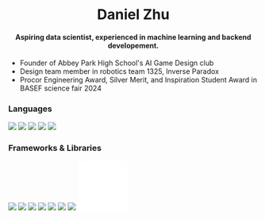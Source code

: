<div align=center >
  <h1>Daniel Zhu</h1>
  <h4> Aspiring data scientist, experienced in machine learning and backend developement. </h4>
</div>
<ul>
  <li>  Founder of Abbey Park High School's AI Game Design club</li>
  <li>  Design team member in robotics team 1325, Inverse Paradox</li>
  <li>  Procor Engineering Award, Silver Merit, and Inspiration Student Award in BASEF science fair 2024</li>
</ul>

<h3>Languages</h3>
<kbd><a href="#"><img src="https://github.com/onemarc/tech-icons/blob/main/icons/python-dark.svg" width="100"></a></kbd>
<kbd><a href="#"><img src="https://github.com/onemarc/tech-icons/blob/main/icons/javascript.svg" width="100"></a></kbd>
<kbd><a href="#"><img src="https://github.com/onemarc/tech-icons/blob/main/icons/html.svg" width="100"></a></kbd>
<kbd><a href="#"><img src="https://github.com/onemarc/tech-icons/blob/main/icons/css.svg" width="100"></a></kbd>
<kbd><a href="#"><img src="https://github.com/onemarc/tech-icons/blob/main/icons/godot-dark.svg" width="100"></a></kbd>

<h3>Frameworks & Libraries</h3>
<kbd><a href="#"><img src="https://github.com/onemarc/tech-icons/blob/main/icons/pytorch-light.svg" width="100"></a></kbd>
<kbd><a href="#"><img src="https://github.com/onemarc/tech-icons/blob/main/icons/flask-light.svg" width="100"></a></kbd>
<kbd><a href="#"><img src="https://github.com/onemarc/tech-icons/blob/main/icons/rasberrypi-light.svg" width="100"></a></kbd>
<kbd><a href="#"><img src="https://github.com/onemarc/tech-icons/blob/main/icons/react-light.svg" width="100"></a></kbd>
<kbd><a href="#"><img src="https://github.com/onemarc/tech-icons/blob/main/icons/opencv-light.svg" width="100"></a></kbd>
<kbd><a href="#"><img src="https://github.com/onemarc/tech-icons/blob/main/icons/tensorflow-light.svg" width="100"></a></kbd>
<kbd><a href="#"><img src="https://github.com/onemarc/tech-icons/blob/main/icons/numpy-light.svg" width="100"></a></kbd>
<kbd><a href="#"><img src="https://github.com/onemarc/tech-icons/blob/main/icons/vitejs-light.svg" width="100"></a></kbd>

